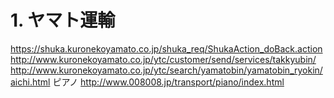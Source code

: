 # 1. ヤマト運輸
https://shuka.kuronekoyamato.co.jp/shuka_req/ShukaAction_doBack.action
http://www.kuronekoyamato.co.jp/ytc/customer/send/services/takkyubin/
http://www.kuronekoyamato.co.jp/ytc/search/yamatobin/yamatobin_ryokin/aichi.html
ピアノ
http://www.008008.jp/transport/piano/index.html



